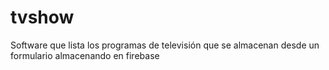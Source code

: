 # tvshow
Software que lista los programas de televisión que se almacenan desde un formulario almacenando en firebase
